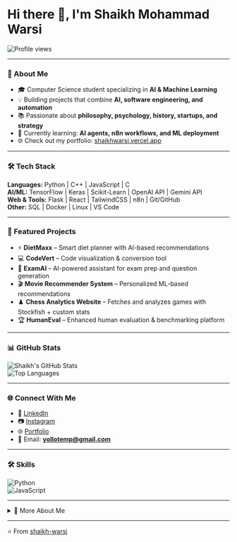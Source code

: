 # Hi there 👋, I'm Shaikh Mohammad Warsi

![Profile views](https://komarev.com/ghpvc/?username=shaikhwarsi)

---

### 🚀 About Me
- 🎓 Computer Science student specializing in **AI & Machine Learning**  
- 💡 Building projects that combine **AI, software engineering, and automation**  
- 📚 Passionate about **philosophy, psychology, history, startups, and strategy**  
- 🌱 Currently learning: **AI agents, n8n workflows, and ML deployment**  
- 🌐 Check out my portfolio: [shaikhwarsi.vercel.app](https://shaikhwarsi.vercel.app)  

---

### 🛠️ Tech Stack
**Languages:** Python | C++ | JavaScript | C  
**AI/ML:** TensorFlow | Keras | Scikit-Learn | OpenAI API | Gemini API  
**Web & Tools:** Flask | React | TailwindCSS | n8n | Git/GitHub  
**Other:** SQL | Docker | Linux | VS Code  

---

### 📌 Featured Projects
- ⚡ **DietMaxx** – Smart diet planner with AI-based recommendations  
- 💻 **CodeVert** – Code visualization & conversion tool  
- 🧠 **ExamAI** – AI-powered assistant for exam prep and question generation  
- 🎬 **Movie Recommender System** – Personalized ML-based recommendations  
- ♟️ **Chess Analytics Website** – Fetches and analyzes games with Stockfish + custom stats  
- 🏆 **HumanEval** – Enhanced human evaluation & benchmarking platform  

---

### 📊 GitHub Stats
![Shaikh's GitHub Stats](https://github-readme-stats.vercel.app/api?username=shaikhwarsi&show_icons=true&theme=radical)  
![Top Languages](https://github-readme-stats.vercel.app/api/top-langs/?username=shaikhwarsi&layout=compact&theme=radical)

---

### 🌐 Connect With Me
- 💼 [LinkedIn](https://www.linkedin.com/in/shaikh-mohammad-warsi-141532271/)  
- 📷 [Instagram](https://instagram.com/yamin_shaikh28)  
- 🌐 [Portfolio](https://shaikhwarsi.vercel.app)  
- 📧 Email: **yollotemp@gmail.com**  

---

### 🛠️ Skills
![Python](https://img.shields.io/badge/Python-3776AB?style=for-the-badge&logo=python&logoColor=white)  
![JavaScript](https://img.shields.io/badge/JavaScript-F7DF1E?style=for-the-badge&logo=javascript&logoColor=black)  

---

<details>
  <summary>📖 More About Me</summary>
  I’m always curious about how technology can be combined with strategy and creativity.  
  Whether it’s designing AI agents, exploring startups, or studying philosophy and history,  
  I aim to build tools and ideas that make an impact.  
</details>

---

⭐️ From [shaikh-warsi](https://github.com/shaikhwarsi)  
